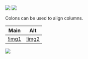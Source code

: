 <a class="status-container">

<img src="https://lanyard.cnrad.dev/api/938557606820204625?idleMessage=Probably%20doing%20something%20else..." href="https://discord.com/users/938557606820204625" />

<img src="https://lanyard.cnrad.dev/api/750781478991954031?hideDiscrim=true&idleMessage=Using%20My%20Main%20Account..." />

</a>

Colons can be used to align columns.

| Main        | Alt           |
| ------------- |:-------------:|
| [!img1](https://lanyard.cnrad.dev/api/938557606820204625?idleMessage=Probably%20doing%20something%20else...)      | [!img2](https://lanyard.cnrad.dev/api/750781478991954031?hideDiscrim=true&idleMessage=Using%20My%20Main%20Account...) |

<!-- align="right" align="left" align="center" -->

<a href="https://github.com/ItsJustJoshDev">
  <img align="center" src="https://github-readme-stats.vercel.app/api/top-langs/?username=itsjustjoshdev&layout=compact&theme=dark" />
</a>
